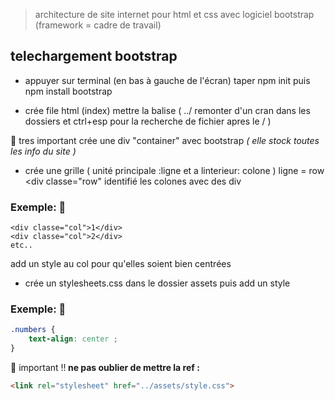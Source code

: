 
> architecture de site internet pour html et css avec logiciel bootstrap
(framework = cadre de travail)

## telechargement bootstrap 

+ appuyer sur terminal (en bas à gauche de l'écran)
taper npm init
puis npm install bootstrap




+ crée file html (index) 
mettre la balise <link rel="stylesheet" href="../node_modules/bootstrap/dist/css/bootstrap.css">
(    ../  remonter d'un cran dans les dossiers et ctrl+esp pour la recherche de fichier apres le /   )

:anger: <stron> tres important crée une div "container" avec bootstrap </strong> _( elle stock toutes les info du site )_

+ crée une grille ( unité principale :ligne et a linterieur: colone )
ligne = row    <div classe="row"
identifié les colones avec des div

### Exemple: :speech_balloon:

```
<div classe="col">1</div>
<div classe="col">2</div>
etc..
```

add un style au col pour qu'elles soient bien centrées
* crée un stylesheets.css dans le dossier assets
puis add un style

### Exemple: :speech_balloon:

````css
.numbers {
    text-align: center ;
}
````

:anger: important !!<strong> ne pas oublier de mettre la ref :</strong>

````html
<link rel="stylesheet" href="../assets/style.css">
````